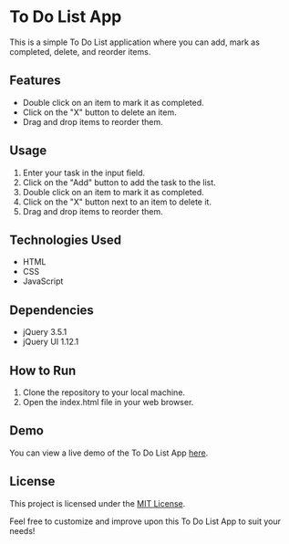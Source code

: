 # To Do List App

This is a simple To Do List application where you can add, mark as completed, delete, and reorder items.

## Features

- Double click on an item to mark it as completed.
- Click on the "X" button to delete an item.
- Drag and drop items to reorder them.

## Usage

1. Enter your task in the input field.
2. Click on the "Add" button to add the task to the list.
3. Double click on an item to mark it as completed.
4. Click on the "X" button next to an item to delete it.
5. Drag and drop items to reorder them.

## Technologies Used

- HTML
- CSS
- JavaScript

## Dependencies

- jQuery 3.5.1
- jQuery UI 1.12.1

## How to Run

1. Clone the repository to your local machine.
2. Open the index.html file in your web browser.

## Demo

You can view a live demo of the To Do List App [here](https://ramtinteymouri.github.io/to-do-list-app/).

## License

This project is licensed under the [MIT License](LICENSE).

Feel free to customize and improve upon this To Do List App to suit your needs!
